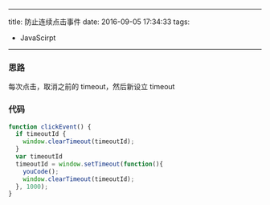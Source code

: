 ----
title: 防止连续点击事件
date: 2016-09-05 17:34:33
tags:
- JavaScirpt
----
### 思路
每次点击，取消之前的 timeout，然后新设立 timeout

### 代码

```js
function clickEvent() {
  if timeoutId {
    window.clearTimeout(timeoutId);
  }
  var timeoutId
  timeoutId = window.setTimeout(function(){
    youCode();
    window.clearTimeout(timeoutId);
  }, 1000);
}
```